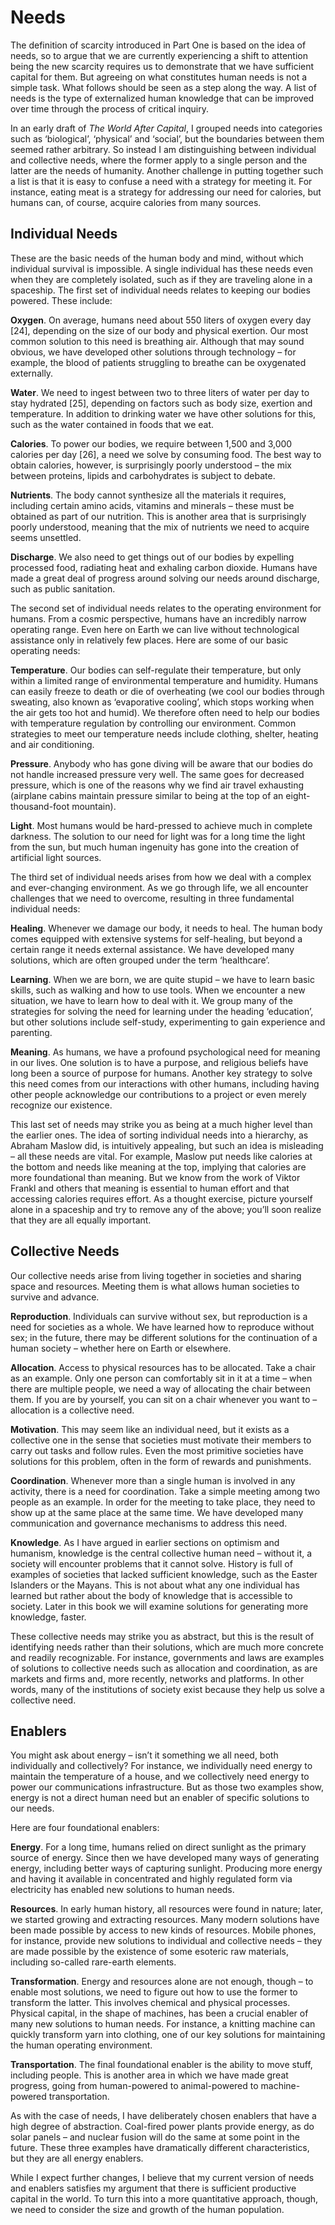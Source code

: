 # Needs

The definition of scarcity introduced in Part One is based on the idea of needs, so to argue that we are currently experiencing a shift to attention being the new scarcity requires us to demonstrate that we have sufficient capital for them. But agreeing on what constitutes human needs is not a simple task. What follows should be seen as a step along the way. A list of needs is the type of externalized human knowledge that can be improved over time through the process of critical inquiry.

In an early draft of *The World After Capital*, I grouped needs into categories such as ‘biological’, ‘physical’ and ‘social’, but the boundaries between them seemed rather arbitrary. So instead I am distinguishing between individual and collective needs, where the former apply to a single person and the latter are the needs of humanity. Another challenge in putting together such a list is that it is easy to confuse a need with a strategy for meeting it. For instance, eating meat is a strategy for addressing our need for calories, but humans can, of course, acquire calories from many sources.
 
## Individual Needs 

These are the basic needs of the human body and mind, without which individual survival is impossible. A single individual has these needs even when they are completely isolated, such as if they are traveling alone in a spaceship. The first set of individual needs relates to keeping our bodies powered. These include:
 
**Oxygen**. On average, humans need about 550 liters of oxygen every day [24], depending on the size of our body and physical exertion. Our most common solution to this need is breathing air. Although that may sound obvious, we have developed other solutions through technology – for example, the blood of patients struggling to breathe can be oxygenated externally.

**Water**. We need to ingest between two to three liters of water per day to stay hydrated [25], depending on factors such as body size, exertion and temperature. In addition to drinking water we have other solutions for this, such as the water contained in foods that we eat. 

**Calories**. To power our bodies, we require between 1,500 and 3,000 calories per day [26], a need we solve by consuming food. The best way to obtain calories, however, is surprisingly poorly understood – the mix between proteins, lipids and carbohydrates is subject to debate. 

**Nutrients**. The body cannot synthesize all the materials it requires, including certain amino acids, vitamins and minerals – these must be obtained as part of our nutrition. This is another area that is surprisingly poorly understood, meaning that the mix of nutrients we need to acquire seems unsettled.

**Discharge**. We also need to get things out of our bodies by expelling processed food, radiating heat and exhaling carbon dioxide. Humans have made a great deal of progress around solving our needs around discharge, such as public sanitation.

The second set of individual needs relates to the operating environment for humans. From a cosmic perspective, humans have an incredibly narrow operating range. Even here on Earth we can live without technological assistance only in relatively few places. Here are some of our basic operating needs: 

**Temperature**. Our bodies can self-regulate their temperature, but only within a limited range of environmental temperature and humidity. Humans can easily freeze to death or die of overheating (we cool our bodies through sweating, also known as ‘evaporative cooling’, which stops working when the air gets too hot and humid). We therefore often need to help our bodies with temperature regulation by controlling our environment. Common strategies to meet our temperature needs include clothing, shelter, heating and air conditioning. 

**Pressure**. Anybody who has gone diving will be aware that our bodies do not handle increased pressure very well. The same goes for decreased pressure, which is one of the reasons why we find air travel exhausting (airplane cabins maintain pressure similar to being at the top of an eight-thousand-foot mountain). 

**Light**. Most humans would be hard-pressed to achieve much in complete darkness. The solution to our need for light was for a long time the light from the sun, but much human ingenuity has gone into the creation of artificial light sources.
 
The third set of individual needs arises from how we deal with a complex and ever-changing environment. As we go through life, we all encounter challenges that we need to overcome, resulting in three fundamental individual needs: 

**Healing**. Whenever we damage our body, it needs to heal. The human body comes equipped with extensive systems for self-healing, but beyond a certain range it needs external assistance. We have developed many solutions, which are often grouped under the term ‘healthcare’. 

**Learning**. When we are born, we are quite stupid – we have to learn basic skills, such as walking and how to use tools. When we encounter a new situation, we have to learn how to deal with it. We group many of the strategies for solving the need for learning under the heading ‘education’, but other solutions include self-study, experimenting to gain experience and parenting. 

**Meaning**. As humans, we have a profound psychological need for meaning in our lives. One solution is to have a purpose, and religious beliefs have long been a source of purpose for humans. Another key strategy to solve this need comes from our interactions with other humans, including having other people acknowledge our contributions to a project or even merely recognize our existence.

This last set of needs may strike you as being at a much higher level than the earlier ones. The idea of sorting individual needs into a hierarchy, as Abraham Maslow did, is intuitively appealing, but such an idea is misleading – all these needs are vital. For example, Maslow put needs like calories at the bottom and needs like meaning at the top, implying that calories are more foundational than meaning. But we know from the work of Viktor Frankl and others that meaning is essential to human effort and that accessing calories requires effort. As a thought exercise, picture yourself alone in a spaceship and try to remove any of the above; you’ll soon realize that they are all equally important. 


## Collective Needs 

Our collective needs arise from living together in societies and sharing space and resources. Meeting them is what allows human societies to survive and advance. 

**Reproduction**. Individuals can survive without sex, but reproduction is a need for societies as a whole. We have learned how to reproduce without sex; in the future, there may be different solutions for the continuation of a human society – whether here on Earth or elsewhere. 

**Allocation**. Access to physical resources has to be allocated. Take a chair as an example. Only one person can comfortably sit in it at a time – when there are multiple people, we need a way of allocating the chair between them. If you are by yourself, you can sit on a chair whenever you want to – allocation is a collective need. 

**Motivation**. This may seem like an individual need, but it exists as a collective one in the sense that societies must motivate their members to carry out tasks and follow rules. Even the most primitive societies have solutions for this problem, often in the form of rewards and punishments. 

**Coordination**. Whenever more than a single human is involved in any activity, there is a need for coordination. Take a simple meeting among two people as an example. In order for the meeting to take place, they need to show up at the same place at the same time. We have developed many communication and governance mechanisms to address this need. 

**Knowledge**. As I have argued in earlier sections on optimism and humanism, knowledge is the central collective human need – without it, a society will encounter problems that it cannot solve. History is full of examples of societies that lacked sufficient knowledge, such as the Easter Islanders or the Mayans. This is not about what any one individual has learned but rather about the body of knowledge that is accessible to society. Later in this book we will examine solutions for generating more knowledge, faster.

These collective needs may strike you as abstract, but this is the result of identifying needs rather than their solutions, which are much more concrete and readily recognizable. For instance, governments and laws are examples of solutions to collective needs such as allocation and coordination, as are markets and firms and, more recently, networks and platforms. In other words, many of the institutions of society exist because they help us solve a collective need. 


## Enablers 

You might ask about energy – isn’t it something we all need, both individually and collectively? For instance, we individually need energy to maintain the temperature of a house, and we collectively need energy to power our communications infrastructure. But as those two examples show, energy is not a direct human need but an enabler of specific solutions to our needs.

Here are four foundational enablers:

**Energy**. For a long time, humans relied on direct sunlight as the primary source of energy. Since then we have developed many ways of generating energy, including better ways of capturing sunlight. Producing more energy and having it available in concentrated and highly regulated form via electricity has enabled new solutions to human needs. 

**Resources**. In early human history, all resources were found in nature; later, we started growing and extracting resources. Many modern solutions have been made possible by access to new kinds of resources. Mobile phones, for instance, provide new solutions to individual and collective needs – they are made possible by the existence of some esoteric raw materials, including so-called rare-earth elements. 

**Transformation**. Energy and resources alone are not enough, though – to enable most solutions, we need to figure out how to use the former to transform the latter. This involves chemical and physical processes. Physical capital, in the shape of machines, has been a crucial enabler of many new solutions to human needs. For instance, a knitting machine can quickly transform yarn into clothing, one of our key solutions for maintaining the human operating environment. 

**Transportation**. The final foundational enabler is the ability to move stuff, including people. This is another area in which we have made great progress, going from human-powered to animal-powered to machine-powered transportation.

As with the case of needs, I have deliberately chosen enablers that have a high degree of abstraction. Coal-fired power plants provide energy, as do solar panels – and nuclear fusion will do the same at some point in the future. These three examples have dramatically different characteristics, but they are all energy enablers.

While I expect further changes, I believe that my current version of needs and enablers satisfies my argument that there is sufficient productive capital in the world. To turn this into a more quantitative approach, though, we need to consider the size and growth of the human population.
